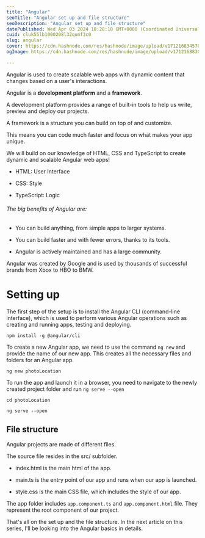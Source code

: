 ```yaml
---
title: "Angular"
seoTitle: "Angular set up and file structure"
seoDescription: "Angular set up and file structure"
datePublished: Wed Apr 03 2024 18:28:18 GMT+0000 (Coordinated Universal Time)
cuid: cluk55lb1000208l32qumf3c0
slug: angular
cover: https://cdn.hashnode.com/res/hashnode/image/upload/v1712168345707/da1aedc5-9d88-4c8f-9616-833168a11ff2.jpeg
ogImage: https://cdn.hashnode.com/res/hashnode/image/upload/v1712168830625/f6872f21-2e82-4a3d-b851-075c4cc9644e.jpeg

---
```


Angular is used to create scalable web apps with dynamic content that changes based on a user's interactions.

Angular is a **development platform** and a **framework**.

A development platform provides a range of built-in tools to help us write, preview and deploy our projects.

A framework is a structure you can build on top of and customize.

This means you can code much faster and focus on what makes your app unique.

We will build on our knowledge of HTML, CSS and TypeScript to create dynamic and scalable Angular web apps!

* HTML: User Interface
    
* CSS: Style
    
* TypeScript: Logic
    

###### The big benefits of Angular are:

* You can build anything, from simple apps to larger systems.
    
* You can build faster and with fewer errors, thanks to its tools.
    
* Angular is actively maintained and has a large community.
    

Angular was created by Google and is used by thousands of successful brands from Xbox to HBO to BMW.

# Setting up

The first step of the setup is to install the Angular CLI (command-line interface), which is used to perform various Angular operations such as creating and running apps, testing and deploying.

`npm install -g @angular/cli`

To create a new Angular app, we need to use the command `ng new` and provide the name of our new app. This creates all the necessary files and folders for an Angular app.

`ng new photoLocation`

To run the app and launch it in a browser, you need to navigate to the newly created project folder and run `ng serve --open`

`cd photoLocation`

`ng serve --open`

## File structure

Angular projects are made of different files.

The source file resides in the src/ subfolder.

* index.html is the main html of the app.
    
* main.ts is the entry point of our app and runs when our app is launched.
    
* style.css is the main CSS file, which includes the style of our app.
    

The app folder includes `app.component.ts` and `app.component.html` file. They represent the root component of our project.

That's all on the set up and the file structure. In the next article on this series, I'll be looking into the Angular basics in details.